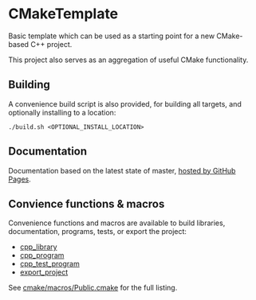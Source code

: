 # CMakeTemplate

Basic template which can be used as a starting point for a new CMake-based C++ project.

This project also serves as an aggregation of useful CMake functionality.

## Building

A convenience build script is also provided, for building all targets, and optionally installing to a location:
```
./build.sh <OPTIONAL_INSTALL_LOCATION>
```

## Documentation

Documentation based on the latest state of master, [hosted by GitHub Pages](https://moddyz.github.io/CMakeTemplate/).

## Convience functions & macros

Convenience functions and macros are available to build libraries, documentation, programs, tests, or export the project:
- [cpp_library](src/exampleSharedLibrary/CMakeLists.txt)
- [cpp_program](src/exampleProgram/CMakeLists.txt)
- [cpp_test_program](src/exampleSharedLibrary/tests/CMakeLists.txt)
- [export_project](CMakeLists.txt)

See [cmake/macros/Public.cmake](cmake/macros/Public.cmake) for the full listing.
